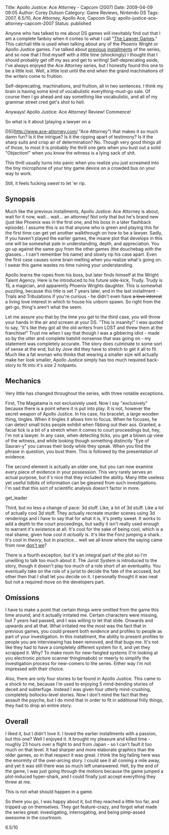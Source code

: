 Title: Apollo Justice: Ace Attorney - Capcom (2007)
Date: 2009-04-09 09:05
Author: Corey Dutson
Category: Game Reviews, Nintendo DS
Tags: 2007, 6.5/10, Ace Attorney, Apollo Ace, Capcom
Slug: apollo-justice-ace-attorney-capcom-2007
Status: published

Anyone who has talked to me about DS games will inevitably find out that
I am a complete fanboy when it comes to what I call "[The Lawyer
Games](http://en.wikipedia.org/wiki/Ace_Attorney "Wikipedia: Ace Attorney")."
This catchall title is used when talking about any of the Phoenix Wright
or Apollo Justice games. I've talked about
[previous](/2007/11/05/phoenix-wright-ace-attorney "WallOfScribbles.com: Phoenix Wright: Ace Attorney")
[installments](/2008/01/14/phoenix-wright-justice-for-all-capcom-2007 "WallOfScribbles.com: Phoenix Wright: Justice For All")
of the series, and so now that I find myself with a little time
(shockingly) I thought that I should probably get off my ass and get to
writing! Self-deprecating aside, I've always enjoyed the Ace Attorney
series, but I honestly found this one to be a little lost. Well, a
little lost until the end when the grand machinations of the writers
come to fruition.

Self-deprecating, machinations, and fruition, all in two sentences. I
think my brain is having some kind of vocabulistic everything-must-go
sale. Of course then I go ahead and say something like vocabulistic, and
all of my grammar street cred get's shot to hell.

Anyways! Apollo Justice: Ace Attorney! Review! Commence!

<!-- PELICAN_END_SUMMARY -->So what is it about [playing a lawyer on a
DS](http://www.ace-attorney.com/ "Ace Attorney") that makes it so much
damn fun? Is it the intrigue? Is it the ripping apart of testimony? Is
it the sharp suits and crisp air of determination? No. Though very good
things all of those, to most it is probably the thrill one gets when you
bust out a solid "Objection!" when you know the witness is a lying sack
of shit.

This thrill usually turns into panic when you realize you just screamed
into the tiny microphone of your tiny game device on a crowded bus on
your way to work.

Still, it feels fucking *sweet* to let 'er rip.

Synopsis
--------

Much like the previous installments, Apollo Justice: Ace Attorney is
about, wait for it now, wait… wait… an attorney! Not only that but he's
brand new (just like Phoenix was in the first one, and his boss in a
later flashback episode). I assume this is so that anyone who is green
and playing this for the first time can get yet another walkthrough on
how to be a lawyer. Sadly, If you haven't played the earlier games, the
insane plot that develops in this one will be somewhat pale in
understanding, depth, and appreciation. You go up against the same guy
from the other games (the douchebag with the glasses... I can't remember
his name) and slowly rip his case apart. Even the first case causes some
brain melting when you realize what's going on. I swear this game wastes
no time ruining your understanding.

Apollo learns the ropes from his boss, but later finds himself at the
Wright Talent Agency. Here is he introduced to his future side-kick,
Trudy. Trudy is 15, a magician, and apparently Phoenix Wrights daughter.
This is somewhat puzzling, because this title is set 7 years later, and
in the last installment - Trials and Tribulations if you're curious - he
didn't even have <span style="text-decoration: line-through;">a love
interest</span> a living love interest in which to house his unborn
spawn. So right from the get-go, thing's aren't what the seem.

Let me assure you that by the time you get to the third case, you will
throw your hands in the air and scream at your DS. "This is insanity!" I
was quoted to say, "It's like they got all the old writers from LOST and
threw them at the franchise!" Trust me when I say that though I was a
gibbering idiot - made so by the utter and complete batshit nonsense
that was going on - my statement was completely accurate. The story does
culminate to some sort of sense at the end, but by Jove did they have to
stretch to get it all to fit. Much like a fat woman who thinks that
wearing a smaller size will actually make her look smaller, Apollo
Justice simply has too much required back-story to fit into it's size 2
hotpants.

Mechanics
---------

Very little has changed throughout the series, with three notable
exceptions.

First, The Magatama is not exclusively used. Now I say "exclusively"
because there is a point where it is put into play. It is not, however
the secret weapon of Apollo Justice. In his case, his bracelet, a large
wooden thing, tingles. When it tingles it allows him to focus. When he
focuses, he can detect small ticks people exhibit when fibbing out their
ass. Granted, a facial tick is a bit of a stretch when it comes to court
proceedings but, hey, I'm not a lawyer. In any case, when detecting
ticks, you get a blown up view of the witness, and while looking though
something distinctly "Eye of Sauran-y" you canvas their body while they
speak. When you find the phrase in question, you bust them. This is
followed by the presentation of evidence.

The second element is actually an older one, but you can now examine
every piece of evidence in your possession. This very rarely serves an
actual purpose, but it's nice that they included the ability. Many
little useless yet useful tidbits of information can be gleaned from
such investigations. I'm sad that this sort of scientific analysis
doesn't factor in more.

get\_leader

Third, but no less a change of pace: 3d stuff. Like, a lot of 3d stuff.
Like a lot of actually cool 3d stuff. They actually recreate murder
scenes using 3d renderings and I have to say that for what it is, it's
pretty sweet. It works to add a depth to the court proceedings, but
sadly it isn't really used enough to warrant it's existence at all. It's
cool for the sake of being cool, which is a real shame, given how cool
it *actually* is. It's like the Fonz jumping a shark. It's cool in
*theory*, but in practice… well we all know where the saying came from
now [don't
we](http://www.youtube.com/watch?v=MpraJYnbVtE "YouTube: Fonzie Jumps the Shark")?

There is a fourth exception, but it's an integral part of the plot so
I'm unwilling to talk too much about it. The Jurist System is introduced
to the story, though it doesn't play too much of a role short of an
eventuality. You eventually take on the role of a jurist to decide the
fate of the accused, but other then that I shall let you decide on it. I
personally thought it was neat but not a required move on the developers
part.

Omissions
---------

I have to make a point that certain things were omitted from the game
this time around, and it actually irritated me. Certain characters were
missing, but 7 years had passed, and I was willing to let that slide.
Onwards and upwards and all that. What irritated me the most was the
fact that in previous games, you could present both evidence and
profiles to people as part of your investigation. In this installment,
the ability to present profiles to people you are interviewing has been
removed, and that bugs me. It's not like they had to have a completely
different system for it, and yet they scrapped it. Why? To make room for
new-fangled systems (I'm looking at you electronic picture scanner
thingimabob) or meerly to simplify the investigation process for
new-comers to the series. Either way I'm not impressed with their
choice.

Also, there are only four stories to be found in Apollo Justice. This
came to a shock to me, because I'm used to enjoying 5 mind-bending
stories of deceit and subterfuge. Instead I was given four utterly
mind-crushing, completely bollocks-level stories. Now I don't mind the
fact that they assault the psyche, but I do mind that in order to fit in
additional frilly things, they had to drop an entire story.

Overall
-------

I liked it, but I didn't love it. I loved the earlier installments with
a passion, but this one? Well I enjoyed it. It brought my pleasure and
killed time - roughly 23 hours over a flight to and from Japan - so I
can't fault it too much on that level. It had sharper and more elaborate
graphics than the older games, so in that respect it was great. I think
the big failing here was the enormity of the over-arcing story. I could
see it all coming a mile away, and yet it was still there was so much
left unanswered. Hell, by the end of the game, I was just going through
the motions because the game jumped a plot-induced hyper-shark, and I
could finally just accept everything they threw at me.

This is not what should happen in a game.

So there you go, I was happy about it, but they reached a little too
far, and tripped up on themselves. They got feature-crazy, and forgot
what made the series great: investigating, interrogating, and being
pimp-assed awesome in the courtroom.

6.5/10
